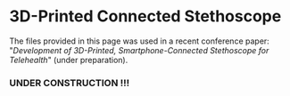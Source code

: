 # 3D-Printed Connected Stethoscope

The files provided in this page was used in a recent conference paper: "*Development of 3D-Printed, Smartphone-Connected Stethoscope for Telehealth*" (under preparation).

### UNDER CONSTRUCTION !!!
